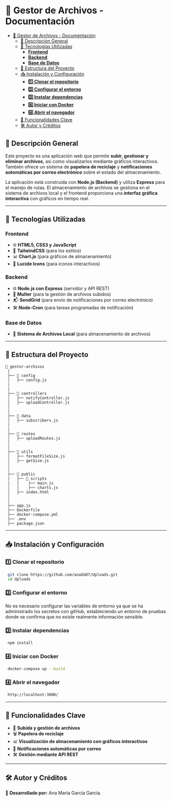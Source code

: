 # 📌 Gestor de Archivos - Documentación


- [📌 Gestor de Archivos - Documentación](#-gestor-de-archivos---documentación)
  - [📖 Descripción General](#-descripción-general)
  - [🚀 Tecnologías Utilizadas](#-tecnologías-utilizadas)
    - [**Frontend**](#frontend)
    - [**Backend**](#backend)
    - [**Base de Datos**](#base-de-datos)
  - [📌 Estructura del Proyecto](#-estructura-del-proyecto)
  - [📥 Instalación y Configuración](#-instalación-y-configuración)
    - [**1️⃣ Clonar el repositorio**](#1️⃣-clonar-el-repositorio)
    - [**2️⃣ Configurar el entorno**](#2️⃣-configurar-el-entorno)
    - [**3️⃣ Instalar dependencias**](#3️⃣-instalar-dependencias)
    - [**4️⃣ Iniciar con Docker**](#4️⃣-iniciar-con-docker)
    - [**4️⃣ Abrir el navegador**](#4️⃣-abrir-el-navegador)
  - [📌 Funcionalidades Clave](#-funcionalidades-clave)
  - [🛠 Autor y Créditos](#-autor-y-créditos)



## 📖 Descripción General
Este proyecto es una aplicación web que permite **subir, gestionar y eliminar archivos**, así como visualizarlos mediante gráficos interactivos. También ofrece un sistema de **papelera de reciclaje** y **notificaciones automáticas por correo electrónico** sobre el estado del almacenamiento.

La aplicación está construida con **Node.js (Backend)** y utiliza **Express** para el manejo de rutas. El almacenamiento de archivos se gestiona en el sistema de archivos local y el frontend proporciona una **interfaz gráfica interactiva** con gráficos en tiempo real.

---

## 🚀 Tecnologías Utilizadas

### **Frontend**
- 🌐 **HTML5, CSS3 y JavaScript**
- 🎨 **TailwindCSS** (para los estilos)
- 📊 **Chart.js** (para gráficos de almacenamiento)
- 📩 **Lucide Icons** (para iconos interactivos)

### **Backend**
- 🌐 **Node.js con Express** (servidor y API REST)
- 📂 **Multer** (para la gestión de archivos subidos)
- 📬 **SendGrid** (para envío de notificaciones por correo electrónico)
- 🛠 **Node-Cron** (para tareas programadas de notificación)

### **Base de Datos**
- 📄 **Sistema de Archivos Local** (para almacenamiento de archivos)

---

## 📌 Estructura del Proyecto

```
📂 gestor-archivos
 |
 ├── 📂 config
 │   ├── config.js
 |
 |
 ├── 📂 controllers
 │   ├── notifyController.js
 │   ├── uploadController.js
 │
 |
 ├── 📂 data
 │   ├── subscribers.js
 |
 |
 ├── 📂 routes
 │   ├── uploadRoutes.js
 │
 |
 ├── 📂 utils
 │   ├── formatFileSize.js
 │   ├── getSize.js
 │
 |
 ├── 📂 public
 |   ├── 📂 scripts
 |   |    ├── main.js
 │   |    ├── charts.js
 │   ├── index.html
 │   
 │
 ├── app.js
 ├── Dockerfile
 ├── docker-compose.yml
 ├── .env
 ├── package.json
 ```

---

## 📥 Instalación y Configuración

### **1️⃣ Clonar el repositorio**
```sh
 git clone https://github.com/anaGG07/Uploads.git
 cd Uploads
```

### **2️⃣ Configurar el entorno**
No es necesario configurar las variables de entorno ya que se ha administrado los secretos con gitHub, estableciendo un entorno de pruebas donde se confirma que no existe realmente información sensible.

### **3️⃣ Instalar dependencias**
```sh
 npm install
```


### **4️⃣ Iniciar con Docker**
```sh
 docker-compose up --build
```

### **4️⃣ Abrir el navegador**
```sh
 http://localhost:3000/
```

---

## 📌 Funcionalidades Clave
- 📂 **Subida y gestión de archivos**
- 🗑 **Papelera de reciclaje**
- 📊 **Visualización de almacenamiento con gráficos interactivos**
- 📧 **Notificaciones automáticas por correo**
- 🛠 **Gestión mediante API REST**

---


## 🛠 Autor y Créditos
📌 **Desarrollado por:** Ana María García García.